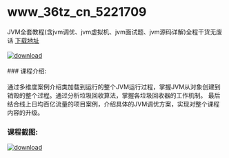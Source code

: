 # www_36tz_cn_5221709
JVM全套教程(含jvm调优、jvm虚拟机、jvm面试题、jvm源码详解)全程干货无废话
[下载地址](http://www.36tz.cn/article/5221709 "下载地址")
<br/></br>[![download](http://36tz.cn/muke_img/2021_11_1-50-300x173.png "下载地址")](http://www.36tz.cn/article/5221709 "下载地址")
<br/></br>### 课程介绍:<br/></br>通过多维度案例介绍类加载到运行的整个JVM运行过程，掌握JVM从对象创建到销毁的整个过程。通过分析垃圾回收算法，掌握各垃圾回收器的工作机制。
最后结合线上日均百亿流量的项目案例，介绍具体的JVM调优方案，实现对整个课程内容的升级。

### 课程截图:
[![download](http://36tz.cn/muke_img/2021_11_2-38.png "下载地址")](http://www.36tz.cn/article/5221709 "下载地址")
